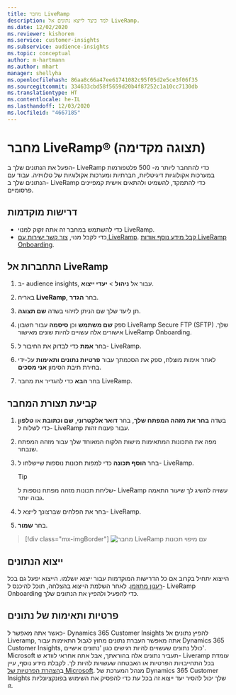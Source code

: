 ```yaml
---
title: ‏‎מחבר ‎LiveRamp‏‏‏‏
description: למד כיצד לייצא נתונים אל LiveRamp.
ms.date: 12/02/2020
ms.reviewer: kishorem
ms.service: customer-insights
ms.subservice: audience-insights
ms.topic: conceptual
author: m-hartmann
ms.author: mhart
manager: shellyha
ms.openlocfilehash: 86aa8c66a47ee61741082c95f05d2e5ce3f06f35
ms.sourcegitcommit: 334633cbd58f5659d20b4f87252c1a10cc7130db
ms.translationtype: HT
ms.contentlocale: he-IL
ms.lasthandoff: 12/03/2020
ms.locfileid: "4667185"
---
```

# <a name="liverampreg-connector-preview"></a>מחבר LiveRamp&reg; (תצוגה מקדימה)

הפעל את הנתונים שלך ב- LiveRamp כדי להתחבר ליותר מ- 500 פלטפורמות במערכות אקולוגיות דיגיטליות, חברתיות ומערכות אקולוגיות של טלוויזיה. עבוד עם הנתונים שלך ב- LiveRamp כדי להתמקד, להשמיט ולהתאים אישית קמפיינים פרסומיים.

## <a name="prerequisites"></a>דרישות מוקדמות

- כדי להשתמש במחבר זה אתה זקוק למנוי LiveRamp.
- כדי לקבל מנוי, [צור קשר ישירות עם LiveRamp](https://liveramp.com/contact/). [קבל מידע נוסף אודות LiveRamp Onboarding](https://liveramp.com/our-platform/data-onboarding/).

## <a name="connect-to-liveramp"></a>התחברות אל LiveRamp

1. ב- audience insights, עבור אל **ניהול** > **יעדי ייצוא**.

1. באריח **LiveRamp**, בחר **הגדר**.

1. תן ליעד שלך שם הניתן לזיהוי בשדה **שם תצוגה**.

1. ספק **שם משתמש** וכן **סיסמה** עבור חשבון LiveRamp Secure FTP‏ (SFTP) שלך.
אישורים אלה עשויים להיות שונים מאישור LiveRamp Onboarding.

1. בחר **אמת** כדי לבדוק את החיבור ל- LiveRamp.

1. לאחר אימות מוצלח, ספק את הסכמתך עבור **פרטיות נתונים ותאימות** על-ידי בחירת תיבת הסימון **אני מסכים**.

1. בחר **הבא** כדי להגדיר את מחבר LiveRamp.

## <a name="configure-the-connector"></a>קביעת תצורת המחבר

1. בשדה **בחר את מזהה המפתח שלך**, בחר **דואר אלקטרוני**, **שם וכתובת** או **טלפון** כדי לשלוח ל- LiveRamp עבור פענוח זהות.

1. מפה את התכונות המתאימות מישות הלקוח המאוחד שלך עבור מזהה המפתח שנבחר.

1. בחר **הוסף תכונה** כדי למפות תכונות נוספות שיישלחו ל- LiveRamp.

   > [!TIP]
   > שליחת תכונות מזהה מפתח נוספות ל- LiveRamp עשויה להשיג לך שיעור התאמה גבוה יותר.

1. בחר את הפלחים שברצונך לייצא ל- LiveRamp.

1. בחר **שמור**.

> [!div class="mx-imgBorder"]
> ![מחבר LiveRamp עם מיפוי תכונות](media/export-liveramp-segments.png "מחבר LiveRamp עם מיפוי תכונות")

## <a name="export-the-data"></a>ייצוא הנתונים

הייצוא יתחיל בקרוב אם כל הדרישות המוקדמות עבור ייצוא יושלמו. הייצוא יפעל גם בכל [רענון מתוזמן](system.md#schedule-tab).
לאחר השלמת הייצוא בהצלחה, תוכל להיכנס ל- LiveRamp Onboarding כדי להפעיל ולהפיץ את הנתונים שלך.

## <a name="data-privacy-and-compliance"></a>פרטיות ותאימות של נתונים

כאשר אתה מאפשר ל- Dynamics 365 Customer Insights להפיץ נתונים אל Liveramp, אתה מאפשר העברת נתונים מחוץ לגבול התאימות עבור Dynamics 365 Customer Insights, כולל נתונים שעשויים להיות רגישים כגון 'נתונים אישיים'. Microsoft תעביר נתונים אלה בהוראתך, אבל אתה אחראי לוודא ש- Liveramp עומדת בכל התחייבויות הפרטיות או האבטחה שעשויות להיות לך. לקבלת מידע נוסף, עיין ב[הצהרת הפרטיות של Microsoft](https://go.microsoft.com/fwlink/?linkid=396732).
מנהל המערכת של Dynamics 365 Customer Insights שלך יכול להסיר יעד ייצוא זה בכל עת כדי להפסיק את השימוש בפונקציונליות זו.